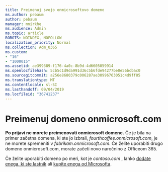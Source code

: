 ```yaml
---
title: Preimenuj svojo onmicrosoftovo domeno
ms.author: pebaum
author: pebaum
manager: mnirkhe
ms.audience: Admin
ms.topic: article
ROBOTS: NOINDEX, NOFOLLOW
localization_priority: Normal
ms.collection: Adm_O365
ms.custom:
- "16"
- "1000015"
ms.assetid: ae399389-f176-4a0c-8b9d-4d6605059914
ms.openlocfilehash: 5cb5c1d9da991d36c5b6fde94277be0e56bcbac0
ms.sourcegitcommit: a256e8680379c006287ae30996763051c4d9ff85
ms.translationtype: MT
ms.contentlocale: sl-SI
ms.lasthandoff: 09/04/2019
ms.locfileid: "36741237"
---
```

# <a name="rename-your-onmicrosoftcom-domain"></a>Preimenuj domeno onmicrosoft.com

 **Po prijavi ne morete preimenovati onmicrosoft domene.** Če je bila na primer začetna domena, ki ste jo izbrali, *fourthcoffee.onmicrosoft.com*, je ne morete spremeniti v *fabrikam.onmicrosoft.com*. Če želite uporabiti drugo domeno onmicrosoft.com, morate začeti novo naročnino z Officeom 365.
  
Če želite uporabiti domeno po meri, kot je *contoso.com* , lahko [dodate enega, ki ste lastnik](https://docs.microsoft.com/office365/admin/setup/add-domain) ali [kupite enega od Microsofta](https://docs.microsoft.com/office365/admin/get-help-with-domains/buy-a-domain-name).
  